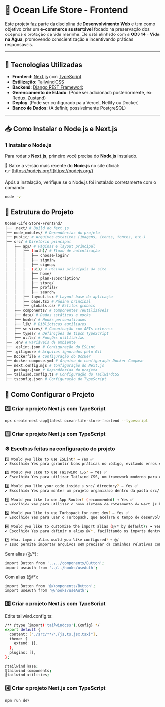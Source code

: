 # 🌊 Ocean Life Store - Frontend

Este projeto faz parte da disciplina de **Desenvolvimento Web** e tem como objetivo criar um **e-commerce sustentável** focado na preservação dos oceanos e proteção da vida marinha. Ele está alinhado com a **ODS 14 - Vida na Água**, promovendo conscientização e incentivando práticas responsáveis.

---

## 🚀 Tecnologias Utilizadas

- **Frontend**: [Next.js](https://nextjs.org/) com [TypeScript](https://www.typescriptlang.org/)
- **Estilização**: [Tailwind CSS](https://tailwindcss.com/)
- **Backend**: [Django REST Framework](https://www.django-rest-framework.org/)
- **Gerenciamento de Estado**: (Pode ser adicionado posteriormente, ex: Redux, Zustand)
- **Deploy**: (Pode ser configurado para Vercel, Netlify ou Docker)
- **Banco de Dados**: (A definir, possivelmente PostgreSQL)

---

## 📥 Como Instalar o Node.js e Next.js

### 1 **Instalar o Node.js**
Para rodar o **Next.js**, primeiro você precisa do **Node.js** instalado.  

🔗 Baixe a versão mais recente do **Node.js** no site oficial:  
👉 [https://nodejs.org/](https://nodejs.org/)  

Após a instalação, verifique se o Node.js foi instalado corretamente com o comando:  
```sh
node -v
```

## 📂 Estrutura do Projeto
```bash
Ocean-Life-Store-Frontend/
│── .next/ # Build do Next.js
│── node_modules/ # Dependências do projeto
│── public/ # Arquivos estáticos (imagens, ícones, fontes, etc.)
│── src/ # Diretório principal
│   ├── app/ # Páginas e layout principal
│   │   ├── (auth)/ # Fluxo de autenticação
│   │   │   ├── choose-login/
│   │   │   ├── signin/
│   │   │   ├── signup/
│   │   ├── (ui)/ # Páginas principais do site
│   │   │   ├── home/
│   │   │   ├── plan-subscription/
│   │   │   ├── store/
│   │   │   ├── profile/
│   │   │   ├── search/
│   │   ├── layout.tsx # Layout base da aplicação
│   │   ├── page.tsx # Página principal
│   │   ├── globals.css # Estilos globais
│   ├── components/ # Componentes reutilizáveis
│   ├── data/ # Dados estáticos e mocks
│   ├── hooks/ # Hooks personalizados
│   ├── lib/ # Bibliotecas auxiliares
│   ├── services/ # Comunicação com APIs externas
│   ├── types/ # Definições de tipos TypeScript
│   ├── utils/ # Funções utilitárias
│── .env # Variáveis de ambiente
│── .eslint.json # Configuração do ESLint
│── .gitignore # Arquivos ignorados pelo Git
│── Dockerfile # Configuração do Docker
│── docker-compose.yml # Arquivo de configuração Docker Compose
│── next.config.mjs # Configuração do Next.js
│── package.json # Dependências do projeto
│── tailwind.config.ts # Configuração do TailwindCSS
│── tsconfig.json # Configuração do TypeScript
```

## 🔨 Como Configurar o Projeto

### 1️⃣ **Criar o projeto Next.js com TypeScript**
```sh
npx create-next-app@latest ocean-life-store-frontend --typescript
```
### 1️⃣ **Criar o projeto Next.js com TypeScript**

### ⚙️ Escolhas feitas na configuração do projeto
```sh
1️⃣ Would you like to use ESLint? → Yes ✅
✔️ Escolhido Yes para garantir boas práticas no código, evitando erros e inconsistências.

2️⃣ Would you like to use Tailwind CSS? → Yes ✅
✔️ Escolhido Yes para utilizar Tailwind CSS, um framework moderno para estilização.

3️⃣ Would you like your code inside a src/ directory? → Yes ✅
✔️ Escolhido Yes para manter um projeto organizado dentro da pasta src/.

4️⃣ Would you like to use App Router? (recommended) → Yes ✅
✔️ Escolhido Yes para utilizar o novo sistema de roteamento do Next.js baseado em app/, mais moderno e otimizado.

5️⃣ Would you like to use Turbopack for next dev? → Yes ✅
✔️ Escolhido Yes para usar o Turbopack, que acelera o tempo de desenvolvimento, tornando a aplicação mais rápida.

6️⃣ Would you like to customize the import alias (@/* by default)? → Yes ✅
✔️ Escolhido Yes para definir o alias @/*, facilitando os imports dentro do projeto.

7️⃣ What import alias would you like configured? → @/
✔️ Isso permite importar arquivos sem precisar de caminhos relativos complexos, por exemplo:
```
Sem alias (@/*):
```sh
import Button from '../../components/Button';
import useAuth from '../../hooks/useAuth';
```
 Com alias (@/*):
```sh
import Button from '@/components/Button';
import useAuth from '@/hooks/useAuth';
```

### 3️⃣ **Criar o projeto Next.js com TypeScript**
Edite tailwind.config.ts:
```sh
/** @type {import('tailwindcss').Config} */
export default {
  content: ["./src/**/*.{js,ts,jsx,tsx}"],
  theme: {
    extend: {},
  },
  plugins: [],
};
```
```sh
@tailwind base;
@tailwind components;
@tailwind utilities;
```

### 4️⃣ **Criar o projeto Next.js com TypeScript**
```sh
npm run dev
```
